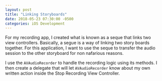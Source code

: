 ```yaml
---
layout: post
title: "Linking Storyboards"
date: 2018-05-23 07:30:00 -0500
categories: iOS Development 
---
```


For my recording app, I created what is known as a seque that links two view controllers. Basically, a segue is a way of linking two story boards together. For this application, I want to use the seque to transfer the audio session to the other storyboard for non nafarious reasons. 

I use the `AVAudioRecorder` to handle the recording logic using its methods. I then create a delegate that will let `AVAudioRecorder` know about my own written action inside the Stop Recording View Controller.
